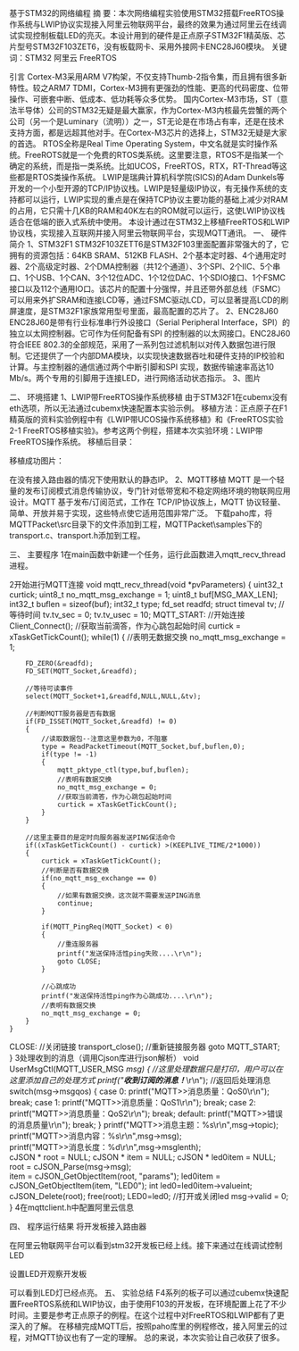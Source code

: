 基于STM32的网络编程
摘 要：本次网络编程实验使用STM32搭载FreeRTOS操作系统与LWIP协议实现接入阿里云物联网平台，最终的效果为通过阿里云在线调试实现控制板载LED的亮灭。本设计用到的硬件是正点原子STM32F1精英版、芯片型号STM32F103ZET6，没有板载网卡、采用外接网卡ENC28J60模块。
关键词：STM32  阿里云  FreeRTOS
 
引言
Cortex-M3采用ARM V7构架，不仅支持Thumb-2指令集，而且拥有很多新特性。较之ARM7 TDMI，Cortex-M3拥有更强劲的性能、更高的代码密度、位带操作、可嵌套中断、低成本、低功耗等众多优势。 
国内Cortex-M3市场，ST（意法半导体）公司的STM32无疑是最大赢家，作为Cortex-M3内核最先尝蟹的两个公司（另一个是Luminary（流明））之一，ST无论是在市场占有率，还是在技术支持方面，都是远超其他对手。在Cortex-M3芯片的选择上，STM32无疑是大家的首选。
RTOS全称是Real Time Operating System，中文名就是实时操作系统。FreeROTS就是一个免费的RTOS类系统。这里要注意，RTOS不是指某一个确定的系统，而是指一类系统。比如UCOS，FreeRTOS，RTX，RT-Thread等这些都是RTOS类操作系统。
LWIP是瑞典计算机科学院(SICS)的Adam Dunkels等开发的一个小型开源的TCP/IP协议栈。LWIP是轻量级IP协议，有无操作系统的支持都可以运行，LWIP实现的重点是在保持TCP协议主要功能的基础上减少对RAM 的占用，它只需十几KB的RAM和40K左右的ROM就可以运行，这使LWIP协议栈适合在低端的嵌入式系统中使用。
本设计通过在STM32上移植FreeRTOS和LWIP协议栈，实现接入互联网并接入阿里云物联网平台，实现MQTT通讯。
一、	硬件简介
1、STM32F1
STM32F103ZETT6是STM32F103里面配置非常强大的了，它拥有的资源包括：64KB SRAM、512KB FLASH、2个基本定时器、4个通用定时器、2个高级定时器、2个DMA控制器（共12个通道）、3个SPI、2个IIC、5个串口、1个USB、1个CAN、3个12位ADC、1个12位DAC、1个SDIO接口、1个FSMC接口以及112个通用IO口。该芯片的配置十分强悍，并且还带外部总线（FSMC）可以用来外扩SRAM和连接LCD等，通过FSMC驱动LCD，可以显著提高LCD的刷屏速度，是STM32F1家族常用型号里面，最高配置的芯片了。
2、ENC28J60
ENC28J60是带有行业标准串行外设接口（Serial Peripheral Interface，SPI）的独立以太网控制器。它可作为任何配备有SPI 的控制器的以太网接口。ENC28J60符合IEEE 802.3的全部规范，采用了一系列包过滤机制以对传入数据包进行限制。它还提供了一个内部DMA模块，以实现快速数据吞吐和硬件支持的IP校验和计算。与主控制器的通信通过两个中断引脚和SPI 实现，数据传输速率高达10 Mb/s。两个专用的引脚用于连接LED，进行网络活动状态指示。
3、图片
 
二、	环境搭建
1、LWIP带FreeRTOS操作系统移植
由于STM32F1在cubemx没有eth选项，所以无法通过cubemx快速配置本实验示例。
移植方法：正点原子在F1精英版的资料实验例程中有《LWIP带UCOS操作系统移植》和《FreeRTOS实验2-1 FreeRTOS移植实验》。参考这两个例程，搭建本次实验环境：LWIP带FreeRTOS操作系统。
移植后目录：
 
移植成功图片：
 
 
在没有接入路由器的情况下使用默认的静态IP。
2、MQTT移植
MQTT 是一个轻量的发布订阅模式消息传输协议，专门针对低带宽和不稳定网络环境的物联网应用设计。MQTT 基于发布/订阅范式，工作在 TCP/IP协议族上，MQTT 协议轻量、简单、开放并易于实现，这些特点使它适用范围非常广泛。
下载paho库，将MQTTPacket\src目录下的文件添加到工程，MQTTPacket\samples下的transport.c、transport.h添加到工程。
 
三、	主要程序
1在main函数中新建一个任务，运行此函数进入mqtt_recv_thread进程。
 
2开始进行MQTT连接
void mqtt_recv_thread(void *pvParameters)
{
	uint32_t curtick;
	uint8_t no_mqtt_msg_exchange = 1;
	uint8_t buf[MSG_MAX_LEN];
	int32_t buflen = sizeof(buf);
	int32_t type;
	fd_set readfd;
	struct timeval tv;	  //等待时间
	tv.tv_sec = 0;
	tv.tv_usec = 10;
MQTT_START: 
	//开始连接
	Client_Connect();
	//获取当前滴答，作为心跳包起始时间
	curtick = xTaskGetTickCount();
	while(1)
	{
		//表明无数据交换
		no_mqtt_msg_exchange = 1;

		FD_ZERO(&readfd);
		FD_SET(MQTT_Socket,&readfd);						  

		//等待可读事件
		select(MQTT_Socket+1,&readfd,NULL,NULL,&tv);

		//判断MQTT服务器是否有数据
		if(FD_ISSET(MQTT_Socket,&readfd) != 0)
		{
			//读取数据包--注意这里参数为0，不阻塞
			type = ReadPacketTimeout(MQTT_Socket,buf,buflen,0);
			if(type != -1)
			{
				mqtt_pktype_ctl(type,buf,buflen);
				//表明有数据交换
				no_mqtt_msg_exchange = 0;
				//获取当前滴答，作为心跳包起始时间
				curtick = xTaskGetTickCount();
			}
		}

		//这里主要目的是定时向服务器发送PING保活命令
		if((xTaskGetTickCount() - curtick) >(KEEPLIVE_TIME/2*1000))
		{
			curtick = xTaskGetTickCount();
			//判断是否有数据交换
			if(no_mqtt_msg_exchange == 0)
			{
				//如果有数据交换，这次就不需要发送PING消息
				continue;
			}

			if(MQTT_PingReq(MQTT_Socket) < 0)
			{
				//重连服务器
				printf("发送保持活性ping失败....\r\n");
				goto CLOSE;	 
			}

			//心跳成功
			printf("发送保持活性ping作为心跳成功....\r\n");
			//表明有数据交换
			no_mqtt_msg_exchange = 0;
		}	
	}

CLOSE:
	//关闭链接
	transport_close();
	//重新链接服务器
	goto MQTT_START;   
}
3处理收到的消息（调用Cjson库进行json解析）
void UserMsgCtl(MQTT_USER_MSG  *msg)
{
		//这里处理数据只是打印，用户可以在这里添加自己的处理方式
	  printf("*****收到订阅的消息！******\r\n");
		//返回后处理消息
	  switch(msg->msgqos)
		{
			case 0:
				    printf("MQTT>>消息质量：QoS0\r\n");
				    break;
			case 1:
				    printf("MQTT>>消息质量：QoS1\r\n");
				    break;
			case 2:
				    printf("MQTT>>消息质量：QoS2\r\n");
				    break;
			default:
				    printf("MQTT>>错误的消息质量\r\n");
				    break;
		}
		printf("MQTT>>消息主题：%s\r\n",msg->topic);	
		printf("MQTT>>消息内容：%s\r\n",msg->msg);	
		printf("MQTT>>消息长度：%d\r\n",msg->msglenth);	
    cJSON * root = NULL;
    cJSON * item = NULL;
	cJSON * led0item = NULL;
	root = cJSON_Parse(msg->msg);    
    item = cJSON_GetObjectItem(root, "params");
    led0item = cJSON_GetObjectItem(item, "LED0");
    int led0=led0item->valueint;
 cJSON_Delete(root);
	free(root);	
	LED0=led0; //打开或关闭led
	msg->valid  = 0;
}
4在mqttclient.h中配置阿里云信息
 
四、	程序运行结果
将开发板接入路由器
   
在阿里云物联网平台可以看到stm32开发板已经上线。接下来通过在线调试控制LED
  
设置LED开观察开发板
 
可以看到LED灯已经点亮。
五、	实验总结
F4系列的板子可以通过cubemx快速配置FreeRTOS系统和LWIP协议，由于使用F103的开发板，在环境配置上花了不少时间。主要是参考正点原子的例程。在这个过程中对FreeRTOS和LWIP都有了更深入的了解。
在移植完成MQTT后，按照paho库里的例程修改，接入阿里云的过程，对MQTT协议也有了一定的理解。
总的来说，本次实验让自己收获了很多。
